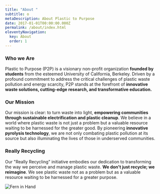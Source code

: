 ```yaml
---
title: "About "
subtitle: o
metaDescription: About Plastic to Purpose
date: 2017-01-01T00:00:00.000Z
permalink: /about/index.html
eleventyNavigation:
  key: About
  order: 1
---
```

### Who we Are

Plastic to Purpose (P2P) is a visionary non-profit organization **founded by students** from the esteemed University of California, Berkeley. Driven by a profound commitment to address the critical challenges of plastic waste pollution and energy scarcity, P2P stands at the forefront of **innovative waste solutions, cutting-edge research, and transformative education.**

### Our Mission

Our mission is clear: to turn waste into light, **empowering communities through sustainable electrification and plastic cleanup**. We believe in a world where plastic waste is not just a problem but a valuable resource waiting to be harnessed for the greater good. By pioneering **innovative pyrolysis technology**, we are not only combating plastic pollution at its source but also illuminating the lives of those in underserved communities.

### Really Recycling

Our "Really Recycling" initiative embodies our dedication to transforming the way we perceive and manage plastic waste. **We don't just recycle; we reimagine**. We see plastic waste not as a problem but as a valuable resource waiting to be harnessed for a greater purpose.

![Fern in Hand](/src/assets/img/fern-forest.jpeg "Fern in Hand")